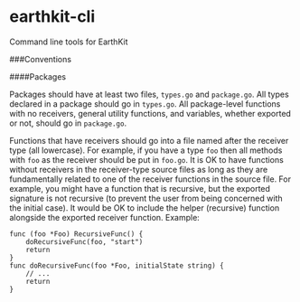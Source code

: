 earthkit-cli
============

Command line tools for EarthKit


###Conventions

####Packages

Packages should have at least two files, `types.go` and `package.go`.  All types declared in a package should go in `types.go`.  All package-level functions with no receivers, general utility functions, and variables, whether exported or not, should go in `package.go`.

Functions that have receivers should go into a file named after the receiver type (all lowercase).  For example, if you have a type `foo` then all methods with `foo` as the receiver should be put in `foo.go`.  It is OK to have functions without receivers in the receiver-type source files as long as they are fundamentally related to one of the receiver functions in the source file.  For example, you might have a function that is recursive, but the exported signature is not recursive (to prevent the user from being concerned with the initial case).  It would be OK to include the helper (recursive) function alongside the exported receiver function.  Example:

    func (foo *Foo) RecursiveFunc() {
        doRecursiveFunc(foo, "start")
        return
    }
    func doRecursiveFunc(foo *Foo, initialState string) {
        // ...
        return
    }


